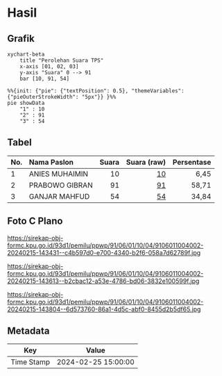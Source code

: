 # Hasil

## Grafik

```mermaid
xychart-beta
    title "Perolehan Suara TPS"
    x-axis [01, 02, 03]
    y-axis "Suara" 0 --> 91
    bar [10, 91, 54]
```

```mermaid
%%{init: {"pie": {"textPosition": 0.5}, "themeVariables": {"pieOuterStrokeWidth": "5px"}} }%%
pie showData
    "1" : 10
    "2" : 91
    "3" : 54
```

## Tabel

| No. | Nama Paslon    | Suara | Suara (raw) | Persentase |
|:--- |:-------------- | -----:| -----------:| ----------:|
| 1   | ANIES MUHAIMIN | 10    | [10][p-1]   | 6,45       |
| 2   | PRABOWO GIBRAN | 91    | [91][p-2]   | 58,71      |
| 3   | GANJAR MAHFUD  | 54    | [54][p-3]   | 34,84      |


[p-1]: https://github.com/gigit-pemilu/pemilu-2024-91-papua/blob/main/pilpres/hitung-suara/sub/91-papua/sub/06-biak-numfor/sub/01-biak-kota/sub/1004-burokup/sub/002-tps/sub/paslon-1.txt
[p-2]: https://github.com/gigit-pemilu/pemilu-2024-91-papua/blob/main/pilpres/hitung-suara/sub/91-papua/sub/06-biak-numfor/sub/01-biak-kota/sub/1004-burokup/sub/002-tps/sub/paslon-2.txt
[p-3]: https://github.com/gigit-pemilu/pemilu-2024-91-papua/blob/main/pilpres/hitung-suara/sub/91-papua/sub/06-biak-numfor/sub/01-biak-kota/sub/1004-burokup/sub/002-tps/sub/paslon-3.txt

## Foto C Plano

https://sirekap-obj-formc.kpu.go.id/93d1/pemilu/ppwp/91/06/01/10/04/9106011004002-20240215-143431--c4b597d0-e700-4340-b2f6-058a7d62789f.jpg

https://sirekap-obj-formc.kpu.go.id/93d1/pemilu/ppwp/91/06/01/10/04/9106011004002-20240215-143613--b2cbac12-a53e-4786-bd06-3832e100599f.jpg

https://sirekap-obj-formc.kpu.go.id/93d1/pemilu/ppwp/91/06/01/10/04/9106011004002-20240215-143804--6d573760-86a1-4d5c-abf0-8455d2b5df65.jpg


## Metadata

| Key        | Value               |
| ---------- | ------------------- |
| Time Stamp | 2024-02-25 15:00:00 |



